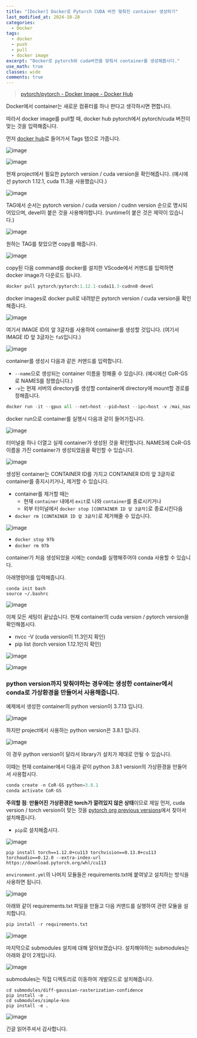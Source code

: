 ```yaml
---
title: "[Docker] Docker로 Pytorch CUDA 버전 맞춰진 container 생성하기"
last_modified_at: 2024-10-28
categories:
  - Docker
tags:
  - docker
  - push
  - pull
  - docker image
excerpt: "Docker로 pytorch와 cuda버전을 맞춰서 container를 생성해봅시다."
use_math: true
classes: wide
comments: true
---
```


> [pytorch/pytorch - Docker Image - Docker Hub](https://hub.docker.com/r/pytorch/pytorch)

Docker에서 container는 새로운 컴퓨터를 하나 판다고 생각하시면 편합니다.

따라서 docker image를 pull할 때, docker hub pytorch에서 pytorch/cuda 버전이 맞는 것을 입력해줍니다.

먼저 [docker hub](https://hub.docker.com/r/pytorch/pytorch)로 들어가서 Tags 탭으로 가줍니다.

![image](https://github.com/user-attachments/assets/7be81276-aed4-4cd3-8647-0bad90ada094)

![image](https://github.com/user-attachments/assets/695e43a7-15f2-4c4e-8359-20c2fca7af15)

현재 project에서 필요한 pytorch version / cuda version을 확인해줍니다. (예시에선 pytorch 1.12.1, cuda 11.3을 사용했습니다.)

![image](https://github.com/user-attachments/assets/4141c5cf-db58-40b3-b70e-a45a56318f1e)

TAG에서 순서는 pytorch version / cuda version / cudnn version 순으로 명시되어있으며, devel이 붙은 것을 사용해야합니다. (runtime이 붙은 것은 제약이 있습니다.)

![image](https://github.com/user-attachments/assets/184d3436-7a3b-47fb-a653-3ba3c980cc3f)

원하는 TAG를 찾았으면 copy를 해줍니다.

![image](https://github.com/user-attachments/assets/ae3abf89-2dab-463e-b963-dbad274e7805)

copy된 다음 command를 docker를 설치한 VScode에서 커맨드를 입력하면 docker image가 다운로드 됩니다.

```python
docker pull pytorch/pytorch:1.12.1-cuda11.3-cudnn8-devel
```

docker images로 docker pull로 내려받은 pytorch version / cuda version을 확인해줍니다.

![image](https://github.com/user-attachments/assets/569c62e2-2b3f-4171-8852-570f09517e14)

여기서 IMAGE ID의 앞 3글자를 사용하여 container를 생성할 것입니다. (여기서 IMAGE ID 앞 3글자는 `fa5`입니다.)

![image](https://github.com/user-attachments/assets/f5016b9a-c4fa-4cf4-acf6-3b16b3c308ee)

container를 생성시 다음과 같은 커맨드를 입력합니다. 

- `--name`으로 생성되는 container 이름을 정해줄 수 있습니다. (예시에선 CoR-GS로 NAMES를 정했습니다.)
- `-v`는 현재 서버의 directory를 생성할 container에 directory에 mount할 경로를 정해줍니다.

```python
docker run -it --gpus all --net=host --pid=host --ipc=host -v /mai_nas:/mai_nas --name CoR-GS fa5 /bin/bash
```

docker run으로 container를 실행시 다음과 같이 들어가집니다.

![image](https://github.com/user-attachments/assets/4033a939-8bdf-4a23-92fc-36dc58bbd705)

터미널을 하나 더열고 실제 container가 생성된 것을 확인합니다. NAMES에 CoR-GS 이름을 가진 container가 생성되었음을 확인할 수 있습니다.

![image](https://github.com/user-attachments/assets/671cd559-2879-463a-b868-9f69b1e10d68)

생성된 container는 CONTAINER ID를 가지고 CONTAINER ID의 앞 3글자로 container를 중지시키거나, 제거할 수 있습니다.

- container를 제거할 때는
  - 현재 `container` 내에서 `exit`로 나와 `container`를 종료시키거나
  - 외부 터미널에서 `docker stop [CONTAINER ID 앞 3글자]`로 종료시킨다음
- `docker rm [CONTAINER ID 앞 3글자]`로 제거해줄 수 있습니다.

![image](https://github.com/user-attachments/assets/827e24cd-c32a-4d35-bdd3-b3f7a0444a44)

- `docker stop 97b`
- `docker rm 97b`

container가 처음 생성되었을 시에는 conda를 실행해주어야 conda 사용할 수 있습니다.

아래명령어를 입력해줍니다.

```terminal
conda init bash
source ~/.bashrc
```  

![image](https://github.com/user-attachments/assets/ad79305d-93b3-47c5-ab2b-4c3e3e31bb16)

이제 모든 세팅이 끝났습니다. 현재 container의 cuda version / pytorch version을 확인해봅시다.

- nvcc -V (cuda version이 11.3인지 확인)
- pip list (torch version 1.12.1인지 확인)

![image](https://github.com/user-attachments/assets/410a457b-4a19-4ca4-8c3b-30af4f7cea57)

![image](https://github.com/user-attachments/assets/d3e42c35-9836-496d-a0d6-a0921338bbbd)

### python version까지 맞춰야하는 경우에는 생성한 container에서 conda로 가상환경을 만들어서 사용해줍니다.

예제에서 생성한 container의 python version이 3.7.13 입니다.

![image](https://github.com/user-attachments/assets/396fdb42-17c5-4500-af4d-c3d08390fdbf)

하지만 project에서 사용하는 python version은 3.8.1 입니다.

![image](https://github.com/user-attachments/assets/ba27fab7-e8a1-487f-81f5-d7f4010ae637)

이 경우 python version이 달라서 library가 설치가 제대로 안될 수 있습니다.

이때는 현재 container에서 다음과 같이 python 3.8.1 version의 가상환경을 만들어서 사용합시다.

```python
conda create -n CoR-GS python=3.8.1
conda activate CoR-GS
```

**주의할 점**: **만들어진 가상환경은 torch가 깔려있지 않은 상태**이므로 제일 먼저, cuda version / torch version이 맞는 것을 [pytorch org previous versions](https://pytorch.org/get-started/previous-versions/)에서 찾아서 설치해줍니다.

- `pip`로 설치해줍시다.

![image](https://github.com/user-attachments/assets/8513c30f-00cb-4bc9-97f2-8c32c12187fb)

```terminal
pip install torch==1.12.0+cu113 torchvision==0.13.0+cu113 torchaudio==0.12.0 --extra-index-url https://download.pytorch.org/whl/cu113
```

`environment.yml`의 나머지 모듈들은 requirements.txt에 붙여넣고 설치하는 방식을 사용하면 됩니다.

![image](https://github.com/user-attachments/assets/9d259f1e-93f1-4832-ad42-292d099837c9)

아래와 같이 requirements.txt 파일을 만들고 다음 커맨드를 실행하여 관련 모듈을 설치합니다.

```python
pip install -r requirements.txt
```

![image](https://github.com/user-attachments/assets/f868c17d-79fb-4295-8ef7-ee373a0e4240)

마지막으로 submodules 설치에 대해 알아보겠습니다. 설치해야하는 submodules는 아래와 같이 2개입니다.

![image](https://github.com/user-attachments/assets/877ffff2-cb94-4e54-9cbf-a48ea810bdee)

submodules는 직접 디렉토리로 이동하여 개발모드로 설치해줍니다.

```terminal
cd submodules/diff-gaussian-rasterization-confidence
pip install -e .
cd submodules/simple-knn
pip install -e .
```

![image](https://github.com/user-attachments/assets/283bcbb0-b418-4baa-a9ea-ebab12348152)


긴글 읽어주셔서 감사합니다.

